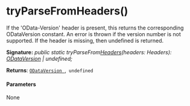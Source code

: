 # tryParseFromHeaders()



If the 'OData-Version' header is present, this returns the corresponding ODataVersion constant. An error is thrown if the version number is not supported. If the header is missing, then undefined is returned.

**Signature:** _public static tryParseFrom[Headers](../../web-apis/class/headers.md)(headers: Headers): [ODataVersion](../../sp-http/class/odataversion.md) | undefined;_

**Returns**: [`ODataVersion `](../../sp-http/class/odataversion.md),` undefined`





#### Parameters
None


